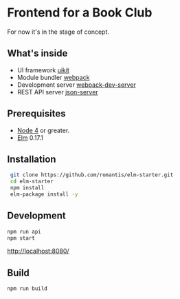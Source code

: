 # Frontend for a Book Club
For now it's in the stage of concept. 

## What's inside
* UI framework [uikit](https://github.com/uikit/uikit)
* Module bundler [webpack](https://webpack.github.io)
* Development server [webpack-dev-server](https://github.com/webpack/webpack-dev-server)
* REST API server [json-server](https://github.com/typicode/json-server)

## Prerequisites
* [Node 4](https://nodejs.org/en/) or greater.
* [Elm](http://elm-lang.org/) 0.17.1 

## Installation
```bash
 git clone https://github.com/romantis/elm-starter.git
 cd elm-starter
 npm install
 elm-package install -y
```

## Development
```bash
npm run api
npm start
```
[http://localhost:8080/](http://localhost:8080/)

## Build
```bash
npm run build
